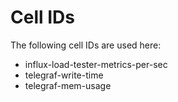 # Cell IDs

The following cell IDs are used here:
* influx-load-tester-metrics-per-sec
* telegraf-write-time
* telegraf-mem-usage